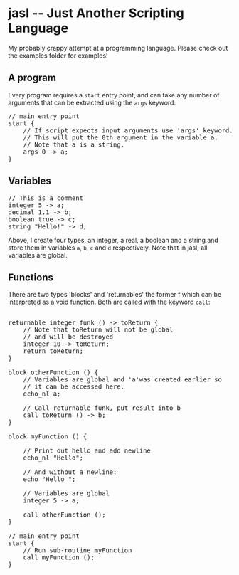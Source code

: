 # jasl -- Just Another Scripting Language

My probably crappy attempt at a programming language. Please check out the examples folder for examples!

A program
---------

Every program requires a `start` entry point, and can take any number of arguments that can be extracted using the `args` keyword:
<pre>
// main entry point
start {
    // If script expects input arguments use 'args' keyword. 
    // This will put the 0th argument in the variable a. 
    // Note that a is a string.
    args 0 -> a;
}
</pre>


Variables
---------

<pre>
// This is a comment
integer 5 -> a;
decimal 1.1 -> b;
boolean true -> c;
string "Hello!" -> d;
</pre>

Above, I create four types, an integer, a real, a boolean and a string and store them in variables `a`, `b`, `c` and `d` respectively. Note that in jasl, all variables are global.

Functions
---------

There are two types 'blocks' and 'returnables' the former f which can be interpreted as a void function.
Both are called with the keyword `call`:

<pre>

returnable integer funk () -> toReturn {
    // Note that toReturn will not be global
    // and will be destroyed
    integer 10 -> toReturn;
    return toReturn;
}

block otherFunction () {
    // Variables are global and 'a'was created earlier so 
    // it can be accessed here.
    echo_nl a;

    // Call returnable funk, put result into b
    call toReturn () -> b;
}

block myFunction () {

    // Print out hello and add newline
    echo_nl "Hello";
    
    // And without a newline:
    echo "Hello ";
    
    // Variables are global
    integer 5 -> a;
    
    call otherFunction ();
}

// main entry point
start {
    // Run sub-routine myFunction
    call myFunction ();
}
</pre>

